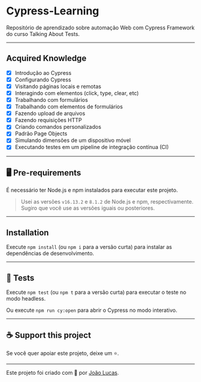# Cypress-Learning

Repositório de aprendizado sobre automação Web com Cypress Framework do curso Talking About Tests.

___

## Acquired Knowledge 

- [x] Introdução ao Cypress
- [x] Configurando Cypress
- [x] Visitando páginas locais e remotas
- [x] Interagindo com elementos (click, type, clear, etc)
- [x] Trabalhando com formulários
- [x] Trabalhando com elementos de formulários
- [x] Fazendo upload de arquivos
- [x] Fazendo requisições HTTP
- [x] Criando comandos personalizados
- [x] Padrão Page Objects
- [x] Simulando dimensões de um dispositivo móvel
- [x] Executando testes em um pipeline de integração contínua (CI)

___

## 🖥️ Pre-requirements
É necessário ter Node.js e npm instalados para executar este projeto.

> Usei as versões `v16.13.2` e `8.1.2` de Node.js e npm, respectivamente. Sugiro que você use as versões iguais ou posteriores.
___
## Installation

Execute `npm install` (ou `npm i` para a versão curta) para instalar as dependências de desenvolvimento.
___
## 🔑 Tests
Execute `npm test` (ou `npm t` para a versão curta) para executar o teste no modo headless.

Ou execute `npm run cy:open` para abrir o Cypress no modo interativo.
___
## ☕ Support this project

Se você quer apoiar este projeto, deixe um ⭐.

___

Este projeto foi criado com 💚 por [João Lucas](https://github.com/joaolucasp).
